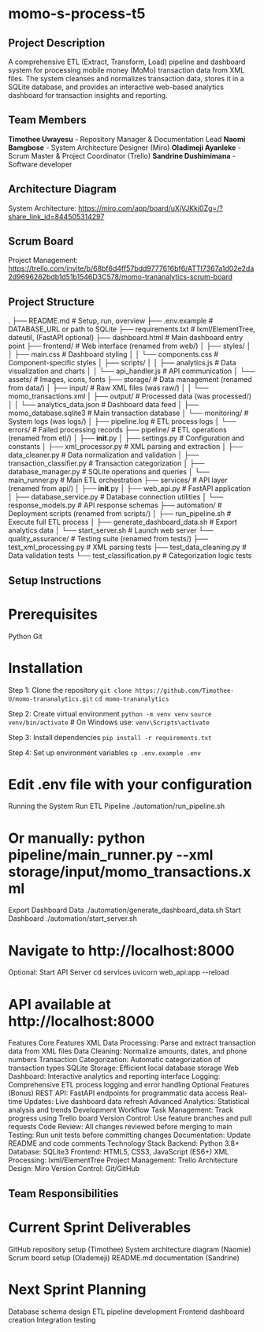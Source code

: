 # momo-s-process-t5

## Project Description
A comprehensive ETL (Extract, Transform, Load) pipeline and dashboard system for processing mobile money (MoMo) transaction data from XML files. The system cleanses and normalizes transaction data, stores it in a SQLite database, and provides an interactive web-based analytics dashboard for transaction insights and reporting.

## Team Members
**Timothee Uwayesu** - Repository Manager & Documentation Lead
**Naomi Bamgbose**  - System Architecture Designer (Miro)
**Oladimeji Ayanleke** - Scrum Master & Project Coordinator (Trello)
**Sandrine Dushimimana** - Software developer

## Architecture Diagram
System Architecture: https://miro.com/app/board/uXjVJKkj0Zg=/?share_link_id=844505314297

## Scrum Board
Project Management: https://trello.com/invite/b/68bf6d4ff57bdd9777616bf6/ATTI7367a1d02e2da2d9696262bdb1d51b1546D3C578/momo-trananalytics-scrum-board

## Project Structure
.
├── README.md                         # Setup, run, overview
├── .env.example                      # DATABASE_URL or path to SQLite
├── requirements.txt                  # lxml/ElementTree, dateutil, (FastAPI optional)
├── dashboard.html                    # Main dashboard entry point
├── frontend/                         # Web interface (renamed from web/)
│   ├── styles/
│   │   ├── main.css                  # Dashboard styling
│   │   └── components.css            # Component-specific styles
│   ├── scripts/
│   │   ├── analytics.js              # Data visualization and charts
│   │   └── api_handler.js            # API communication
│   └── assets/                       # Images, icons, fonts
├── storage/                          # Data management (renamed from data/)
│   ├── input/                        # Raw XML files (was raw/)
│   │   └── momo_transactions.xml
│   ├── output/                       # Processed data (was processed/)
│   │   └── analytics_data.json       # Dashboard data feed
│   ├── momo_database.sqlite3         # Main transaction database
│   └── monitoring/                   # System logs (was logs/)
│       ├── pipeline.log              # ETL process logs
│       └── errors/                   # Failed processing records
├── pipeline/                         # ETL operations (renamed from etl/)
│   ├── __init__.py
│   ├── settings.py                   # Configuration and constants
│   ├── xml_processor.py              # XML parsing and extraction
│   ├── data_cleaner.py               # Data normalization and validation
│   ├── transaction_classifier.py     # Transaction categorization
│   ├── database_manager.py           # SQLite operations and queries
│   └── main_runner.py                # Main ETL orchestration
├── services/                         # API layer (renamed from api/)
│   ├── __init__.py
│   ├── web_api.py                    # FastAPI application
│   ├── database_service.py           # Database connection utilities
│   └── response_models.py            # API response schemas
├── automation/                       # Deployment scripts (renamed from scripts/)
│   ├── run_pipeline.sh               # Execute full ETL process
│   ├── generate_dashboard_data.sh    # Export analytics data
│   └── start_server.sh               # Launch web server
└── quality_assurance/                # Testing suite (renamed from tests/)
    ├── test_xml_processing.py        # XML parsing tests
    ├── test_data_cleaning.py         # Data validation tests
    └── test_classification.py        # Categorization logic tests

## Setup Instructions
# Prerequisites
Python
Git

# Installation
Step 1: Clone the repository
`git clone https://github.com/Timothee-U/momo-trananalytics.git`
`cd momo-trananalytics`

Step 2: Create virtual environment
`python -m venv venv`
`source venv/bin/activate`  # On Windows use: `venv\Scripts\activate`

Step 3: Install dependencies
`pip install -r requirements.txt`

Step 4: Set up environment variables
`cp .env.example .env`

# Edit .env file with your configuration

Running the System
Run ETL Pipeline
./automation/run_pipeline.sh
# Or manually: python pipeline/main_runner.py --xml storage/input/momo_transactions.xml
Export Dashboard Data
./automation/generate_dashboard_data.sh
Start Dashboard
./automation/start_server.sh
# Navigate to http://localhost:8000
Optional: Start API Server
cd services
uvicorn web_api:app --reload
# API available at http://localhost:8000
Features
Core Features
XML Data Processing: Parse and extract transaction data from XML files
Data Cleaning: Normalize amounts, dates, and phone numbers
Transaction Categorization: Automatic categorization of transaction types
SQLite Storage: Efficient local database storage
Web Dashboard: Interactive analytics and reporting interface
Logging: Comprehensive ETL process logging and error handling
Optional Features (Bonus)
REST API: FastAPI endpoints for programmatic data access
Real-time Updates: Live dashboard data refresh
Advanced Analytics: Statistical analysis and trends
Development Workflow
Task Management: Track progress using Trello board
Version Control: Use feature branches and pull requests
Code Review: All changes reviewed before merging to main
Testing: Run unit tests before committing changes
Documentation: Update README and code comments
Technology Stack
Backend: Python 3.8+
Database: SQLite3
Frontend: HTML5, CSS3, JavaScript (ES6+)
XML Processing: lxml/ElementTree
Project Management: Trello
Architecture Design: Miro
Version Control: Git/GitHub

## Team Responsibilities
# Current Sprint Deliverables
GitHub repository setup (Timothee)
System architecture diagram (Naomie)
Scrum board setup (Olademeji)
README.md documentation (Sandrine)

# Next Sprint Planning
Database schema design
ETL pipeline development
Frontend dashboard creation
Integration testing
